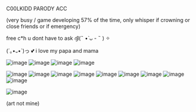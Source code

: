 C00LKIDD PARODY ACC

(very busy / game developing 57% of the time, only whisper if crowning or close friends or if emergency)

free c*h u dont have to ask ദ്ദി(˵ •̀ ᴗ - ˵ ) ✧

(´｡•᎑•`)っ 💕 i love my papa and mama

![image](https://github.com/user-attachments/assets/7c8d899d-e1ee-46ba-9bc0-876b64425f7b) ![image](https://github.com/user-attachments/assets/23edd7f2-2de6-4e91-b0a4-e4634af65701) ![image](https://github.com/user-attachments/assets/88737d99-74a1-4c73-a0fe-a0bfe8e5b276) ![image](https://github.com/user-attachments/assets/2ffc468a-114a-4cad-8392-8f5ccb7027b0) 

![image](https://github.com/user-attachments/assets/10852f02-5146-42d8-8367-be8347dd8af1) ![image](https://github.com/user-attachments/assets/28cb7643-5d6f-4c8c-b632-a5cd662af063) ![image](https://github.com/user-attachments/assets/cbffeabc-3c5c-47f2-8ebd-812c75a80615) ![image](https://github.com/user-attachments/assets/ee2a4c72-9046-42b0-999c-a82bad435d42) ![image](https://github.com/user-attachments/assets/edb3e691-558d-43df-92b3-eafabc7dbe3f) ![image](https://github.com/user-attachments/assets/8909a32d-7966-453d-b990-675ac9558dd6) ![image](https://github.com/user-attachments/assets/719637b8-3492-4327-96de-abeaf462e210) ![image](https://github.com/user-attachments/assets/5e2a8982-106d-4dc4-87e5-9dee9f1d146b) ![image](https://github.com/user-attachments/assets/888e14e9-031a-4dfc-bc1b-2ec23dea1e55) 


![image](https://github.com/user-attachments/assets/e2d0fcb3-ba9c-4a4a-b529-fd4666b47a67)

(art not mine)














